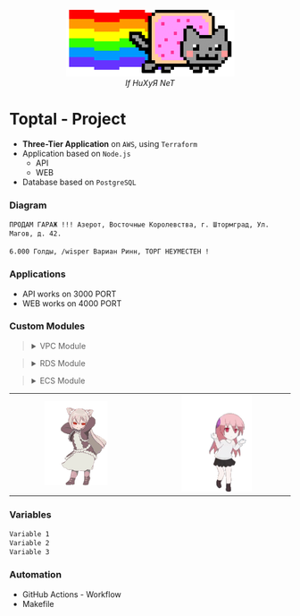 <p align="center">
  <img src="Images/diagram.gif" alt="Diagram of Project">
  <br>
  <em>If HuXyЯ NeT</em>
</p>

# Toptal - Project

- **Three-Tier Application** on `AWS`, using `Terraform`
- Application based on `Node.js`
    - API
    - WEB
- Database based on `PostgreSQL`

### Diagram

``` MD
ПРОДАМ ГАРАЖ !!! Азерот, Восточные Королевства, г. Штормград, Ул. Магов, д. 42.

6.000 Голды, /wisper Вариан Ринн, ТОРГ НЕУМЕСТЕН !
```

### Applications

- API works on 3000 PORT
- WEB works on 4000 PORT

### Custom Modules

> <details>
> <summary>VPC Module</summary>
>
> - VPC
>    - Main Virtual Private Cloud for the infrastructure
> 
> - Subnets
>    - Public Subnet #1: For Web servers
>    - Public Subnet #2: For Application Load Balancer
>    - Private Subnet #3: For API servers
>    - Private Subnet #4: For Database servers
> 
> - Internet Gateway
>    - Allows communication between VPC and the internet
> 
> - NAT Gateway
>    - Enables private subnets to access internet while remaining private
> 
> - Route Tables
>    - Public: Routes traffic for public subnets
>    - Private: Routes traffic for private subnets
> 
> - Security Group
>    - Controls inbound and outbound traffic for VPC resources
>    - Allows HTTP (80), HTTPS (443), and SSH (22) inbound traffic
> 
> - Elastic IP
>    - Static public IP address for NAT Gateway
> 
> - Route Table Associations
>    - Links subnets with appropriate route tables
>
> </details>



> <details>
> <summary>RDS Module</summary>
>
> - **AWS DB Subnet Group**
>   - Created using private subnets for database isolation
> 
> - **AWS Security Group for Database**
>   - Allows PostgreSQL database access
>   - Ingress rule for port 3000
>   - Egress rule for all outbound traffic
> 
> - **AWS Secrets Manager**
>   - Stores database credentials securely
>   - Includes randomly generated username and password
> 
> - **AWS RDS (Relational Database Service)**
>   - PostgreSQL database instance
>   - Configured with:
>     - Subnet group for network placement
>     - Allocated storage
>     - Engine version
>     - Instance class
>     - Security group
>     - Parameter group
>
> </details>



> <details>
> <summary>ECS Module</summary>
>
>   - *1*
>   - *2*
>   - *3*
>
> </details>

<table>
  <tr>
    <td align="center" width="45%">
      <img src="Images/girl1.gif" alt="Girl 1" width="50%">
    </td>
    <td align="center" width="50%">
      <img src="Images/girl2.gif" alt="Girl 2" width="50%">
    </td>
  </tr>
</table>

### Variables

``` HCL
Variable 1
Variable 2
Variable 3
```

### Automation

- GitHub Actions - Workflow
- Makefile

